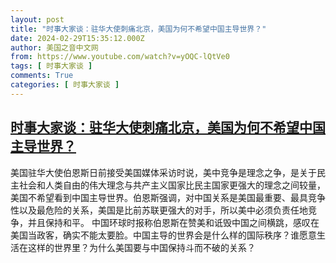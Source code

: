 ```yaml
---
layout: post
title: "时事大家谈：驻华大使刺痛北京，美国为何不希望中国主导世界？"
date: 2024-02-29T15:35:12.000Z
author: 美国之音中文网
from: https://www.youtube.com/watch?v=yOQC-lQtVe0
tags: [ 时事大家谈 ]
comments: True
categories: [ 时事大家谈 ]
---
```

<!--1709220912000-->
[时事大家谈：驻华大使刺痛北京，美国为何不希望中国主导世界？](https://www.youtube.com/watch?v=yOQC-lQtVe0)
------

<div>
美国驻华大使伯恩斯日前接受美国媒体采访时说，美中竞争是理念之争，是关于民主社会和人类自由的伟大理念与共产主义国家比民主国家更强大的理念之间较量，美国不希望看到中国主导世界。伯恩斯强调，对中国关系是美国最重要、最具竞争性以及最危险的关系，美国是比前苏联更强大的对手，所以美中必须负责任地竞争，并且保持和平。 中国环球时报称伯恩斯在赞美和诋毁中国之间横跳，感叹在美国当政客，确实不能太要脸。中国主导的世界会是什么样的国际秩序？谁愿意生活在这样的世界里？为什么美国要与中国保持斗而不破的关系？
</div>
